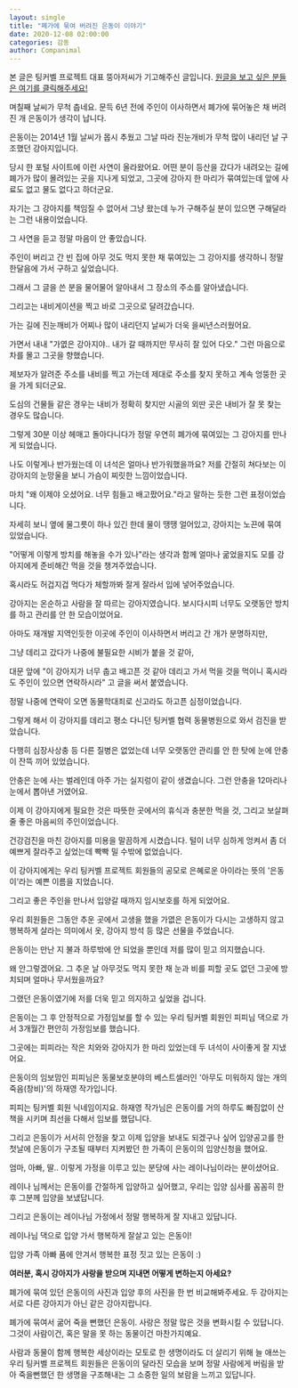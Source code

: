```yaml
---
layout: single
title: "폐가에 묶여 버려진 은동이 이야기"
date: 2020-12-08 02:00:00
categories: 감동
author: Companimal
---
```


본 글은 팅커벨 프로젝트 대표 뚱아저씨가 기고해주신 글입니다. [원글을 보고 싶은 분들은 여기를 클릭해주세요!](https://blog.naver.com/tinkerbell-project/222162538198)

며칠째 날씨가 무척 춥네요. 문득 6년 전에 주인이 이사하면서 폐가에 묶어놓은 채 버려진 개 은동이가 생각이 납니다.

은동이는 2014년 1월 날씨가 몹시 추웠고 그날 따라 진눈개비가 무척 많이 내리던 날 구조했던 강아지입니다.

당시 한 포털 사이트에 이런 사연이 올라왔어요. 어떤 분이 등산을 갔다가 내려오는 길에 폐가가 많이 몰려있는 곳을 지나게 되었고, 그곳에 강아지 한 마리가 묶여있는데 앞에 사료도 없고 물도 없다고 하더군요.

자기는 그 강아지를 책임질 수 없어서 그냥 왔는데 누가 구해주실 분이 있으면 구해달라는 그런 내용이었습니다.

그 사연을 듣고 정말 마음이 안 좋았습니다.

주인이 버리고 간 빈 집에 아무 것도 먹지 못한 채 묶여있는 그 강아지를 생각하니 정말 한달음에 가서 구하고 싶었습니다.

그래서 그 글을 쓴 분을 물어물어 알아내서 그 장소의 주소를 알아냈습니다.

그리고는 내비게이션을 찍고 바로 그곳으로 달려갔습니다.

가는 길에 진눈깨비가 어찌나 많이 내리던지 날씨가 더욱 을씨년스러웠어요.

가면서 내내 "가엾은 강아지야.. 내가 갈 때까지만 무사히 잘 있어 다오." 그런 마음으로 차를 몰고 그곳을 향했습니다.

제보자가 알려준 주소를 내비를 찍고 가는데 제대로 주소를 찾지 못하고 계속 엉뚱한 곳을 가게 되더군요.

도심의 건물들 같은 경우는 내비가 정확히 찾지만 시골의 외딴 곳은 내비가 잘 못 찾는 경우도 많습니다.

그렇게 30분 이상 헤매고 돌아다니다가 정말 우연히 폐가에 묶여있는 그 강아지를 만나게 되었습니다.

나도 이렇게나 반가웠는데 이 녀석은 얼마나 반가워했을까요? 저를 간절히 쳐다보는 이 강아지의 눈망울을 보니 가슴이 찌릿한 느낌이었습니다.

마치 "왜 이제야 오셨어요. 너무 힘들고 배고팠어요."라고 말하는 듯한 그런 표정이었습니다.

자세히 보니 옆에 물그릇이 하나 있긴 한데 물이 땡땡 얼어있고, 강아지는 노끈에 묶여 있었습니다.

"어떻게 이렇게 방치를 해놓을 수가 있나"라는 생각과 함께 얼마나 굶었을지도 모를 강아지에게 준비해간 먹을 것을 챙겨주었습니다.

혹시라도 허겁지겁 먹다가 체할까봐 잘게 잘라서 입에 넣어주었습니다.

강아지는 온순하고 사람을 잘 따르는 강아지였습니다. 보시다시피 너무도 오랫동안 방치를 하고 관리를 안 한 모습이었어요.

아마도 재개발 지역인듯한 이곳에 주인이 이사하면서 버리고 간 개가 분명하지만,

그냥 데리고 갔다가 나중에 불필요한 시비가 붙을 것 같아,

대문 앞에 "이 강아지가 너무 춥고 배고픈 것 같아 데리고 가서 먹을 것을 먹이니 혹시라도 주인이 있으면 연락하시라" 고 글을 써서 붙였습니다.

정말 나중에 연락이 오면 동물학대죄로 신고라도 하고픈 심정이었습니다.

그렇게 해서 이 강아지를 데리고 평소 다니던 팅커벨 협력 동물병원으로 와서 검진을 받았습니다.

다행히 심장사상충 등 다른 질병은 없었는데 너무 오랫동안 관리를 안 한 탓에 눈에 안충이 잔뜩 끼어 있었습니다.

안충은 눈에 사는 벌레인데 아주 가는 실지렁이 같이 생겼습니다. 그런 안충을 12마리나 눈에서 뽑아낸 거였어요.

이제 이 강아지에게 필요한 것은 따뜻한 곳에서의 휴식과 충분한 먹을 것, 그리고 보살펴줄 좋은 마음씨의 주인이었습니다.

건강검진을 마친 강아지를 미용을 말끔하게 시켰습니다. 털이 너무 심하게 엉켜서 좀 더 예쁘게 잘라주고 싶었는데 빡빡 밀 수밖에 없었습니다.

이 강아지에게는 우리 팅커벨 프로젝트 회원들의 공모로 은혜로운 아이라는 뜻의 '은동이'라는 예쁜 이름을 지었습니다.

그리고 좋은 주인을 만나서 입양갈 때까지 임시보호를 하게 되었어요.

우리 회원들은 그동안 추운 곳에서 고생을 했을 가엾은 은동이가 다시는 고생하지 않고 행복하게 살라는 의미에서 옷, 강아지 방석 등 많은 선물을 주었습니다.

은동이는 만난 지 불과 하루밖에 안 되었을 뿐인데 저를 많이 믿고 의지했습니다.

왜 안그렇겠어요. 그 추운 날 아무것도 먹지 못한 채 눈과 비를 피할 곳도 없던 그곳에 방치되며 얼마나 무서웠을까요?

그랬던 은동이였기에 저를 더욱 믿고 의지하고 싶었을 겁니다.

은동이는 그 후 안정적으로 가정임보를 할 수 있는 우리 팅커벨 회원인 피피님 댁으로 가서 3개월간 편안히 가정임보를 했습니다.

그곳에는 피피라는 작은 치와와 강아지가 한 마리 있었는데 두 녀석이 사이좋게 잘 지냈어요.

은동이의 임보맘인 피피님은 동물보호분야의 베스트셀러인 '아무도 미워하지 않는 개의 죽음(창비)'의 하재영 작가입니다.

피피는 팅커벨 회원 닉네임이지요. 하재영 작가님은 은동이를 거의 하루도 빠짐없이 산책을 시키며 최선을 다해서 임보를 했답니다.

그리고 은동이가 서서히 안정을 찾고 이제 입양을 보내도 되겠구나 싶어 입양공고를 한 첫날에 은동이가 구조될 때부터 지켜봤던 한 가족이 은동이의 입양신청을 했어요.

엄마, 아빠, 딸.. 이렇게 가정을 이루고 있는 분당에 사는 레이나님이라는 분이셨어요.

레이나 님께서는 은동이를 간절하게 입양하고 싶어했고, 우리는 입양 심사를 꼼꼼히 한 후 그분께 입양을 보냈답니다.

그리고 은동이는 레이나님 가정에서 정말 행복하게 잘 지내고 있답니다.

레이나님 댁으로 입양 가서 행복하게 잘살고 있는 은동이!

입양 가족 아빠 품에 안겨서 행복한 표정 짓고 있는 은동이 :)

**여러분, 혹시 강아지가 사랑을 받으며 지내면 어떻게 변하는지 아세요?**

폐가에 묶여 있던 은동이의 사진과 입양 후의 사진을 한 번 비교해봐주세요. 두 강아지는 서로 다른 강아지가 아닌 같은 강아지랍니다.

폐가에 묶여서 굶어 죽을 뻔했던 은동이. 사랑은 정말 많은 것을 변화시킬 수 있답니다. 그것이 사람이건, 혹은 말을 못 하는 동물이건 마찬가지예요.

사람과 동물이 함께 행복한 세상이라는 모토로 한 생명이라도 더 살리기 위해 늘 애쓰는 우리 팅커벨 프로젝트 회원들은 은동이의 달라진 모습을 보며 정말 사람에게 버림을 받아 죽을뻔했던 한 생명을 구조해내는 그 소중한 일의 보람을 느끼고 있답니다.
